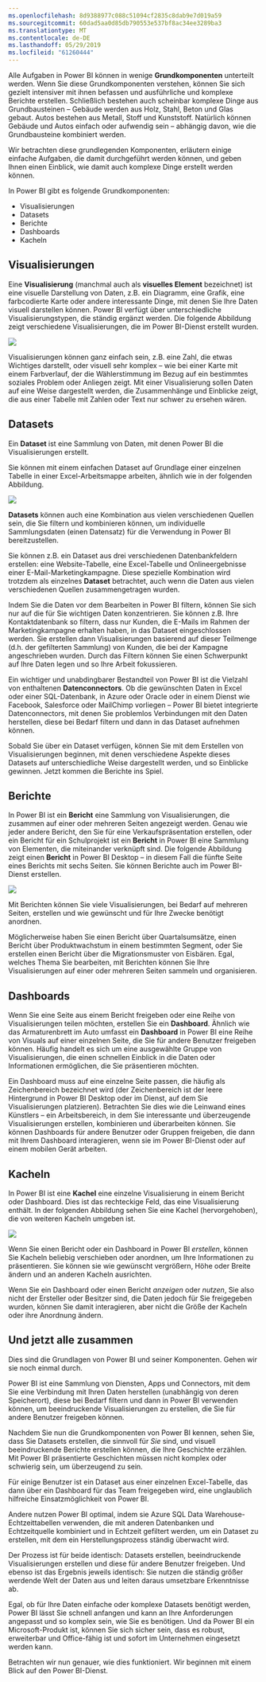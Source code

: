 ```yaml
---
ms.openlocfilehash: 8d9388977c088c51094cf2835c8dab9e7d019a59
ms.sourcegitcommit: 60dad5aa0d85db790553e537bf8ac34ee3289ba3
ms.translationtype: MT
ms.contentlocale: de-DE
ms.lasthandoff: 05/29/2019
ms.locfileid: "61260444"
---
```

Alle Aufgaben in Power BI können in wenige **Grundkomponenten** unterteilt werden. Wenn Sie diese Grundkomponenten verstehen, können Sie sich gezielt intensiver mit ihnen befassen und ausführliche und komplexe Berichte erstellen. Schließlich bestehen auch scheinbar komplexe Dinge aus Grundbausteinen – Gebäude werden aus Holz, Stahl, Beton und Glas gebaut. Autos bestehen aus Metall, Stoff und Kunststoff. Natürlich können Gebäude und Autos einfach oder aufwendig sein – abhängig davon, wie die Grundbausteine kombiniert werden.

Wir betrachten diese grundlegenden Komponenten, erläutern einige einfache Aufgaben, die damit durchgeführt werden können, und geben Ihnen einen Einblick, wie damit auch komplexe Dinge erstellt werden können.

In Power BI gibt es folgende Grundkomponenten:

* Visualisierungen
* Datasets
* Berichte
* Dashboards
* Kacheln

## <a name="visualizations"></a>Visualisierungen
Eine **Visualisierung** (manchmal auch als **visuelles Element** bezeichnet) ist eine visuelle Darstellung von Daten, z.B. ein Diagramm, eine Grafik, eine farbcodierte Karte oder andere interessante Dinge, mit denen Sie Ihre Daten visuell darstellen können. Power BI verfügt über unterschiedliche Visualisierungstypen, die ständig ergänzt werden. Die folgende Abbildung zeigt verschiedene Visualisierungen, die im Power BI-Dienst erstellt wurden.

![](media/0-0b-building-blocks-power-bi/c0a0b_1.png)

Visualisierungen können ganz einfach sein, z.B. eine Zahl, die etwas Wichtiges darstellt, oder visuell sehr komplex – wie bei einer Karte mit einem Farbverlauf, der die Wählerstimmung im Bezug auf ein bestimmtes soziales Problem oder Anliegen zeigt. Mit einer Visualisierung sollen Daten auf eine Weise dargestellt werden, die Zusammenhänge und Einblicke zeigt, die aus einer Tabelle mit Zahlen oder Text nur schwer zu ersehen wären.

## <a name="datasets"></a>Datasets
Ein **Dataset** ist eine Sammlung von Daten, mit denen Power BI die Visualisierungen erstellt.

Sie können mit einem einfachen Dataset auf Grundlage einer einzelnen Tabelle in einer Excel-Arbeitsmappe arbeiten, ähnlich wie in der folgenden Abbildung.

![](media/0-0b-building-blocks-power-bi/c0a0b_2.png)

**Datasets** können auch eine Kombination aus vielen verschiedenen Quellen sein, die Sie filtern und kombinieren können, um individuelle Sammlungsdaten (einen Datensatz) für die Verwendung in Power BI bereitzustellen.

Sie können z.B. ein Dataset aus drei verschiedenen Datenbankfeldern erstellen: eine Website-Tabelle, eine Excel-Tabelle und Onlineergebnisse einer E-Mail-Marketingkampagne. Diese spezielle Kombination wird trotzdem als einzelnes **Dataset** betrachtet, auch wenn die Daten aus vielen verschiedenen Quellen zusammengetragen wurden.

Indem Sie die Daten vor dem Bearbeiten in Power BI filtern, können Sie sich nur auf die für Sie wichtigen Daten konzentrieren. Sie können z.B. Ihre Kontaktdatenbank so filtern, dass nur Kunden, die E-Mails im Rahmen der Marketingkampagne erhalten haben, in das Dataset eingeschlossen werden. Sie erstellen dann Visualisierungen basierend auf dieser Teilmenge (d.h. der gefilterten Sammlung) von Kunden, die bei der Kampagne angeschrieben wurden. Durch das Filtern können Sie einen Schwerpunkt auf Ihre Daten legen und so Ihre Arbeit fokussieren.

Ein wichtiger und unabdingbarer Bestandteil von Power BI ist die Vielzahl von enthaltenen **Datenconnectors**. Ob die gewünschten Daten in Excel oder einer SQL-Datenbank, in Azure oder Oracle oder in einem Dienst wie Facebook, Salesforce oder MailChimp vorliegen – Power BI bietet integrierte Datenconnectors, mit denen Sie problemlos Verbindungen mit den Daten herstellen, diese bei Bedarf filtern und dann in das Dataset aufnehmen können.

Sobald Sie über ein Dataset verfügen, können Sie mit dem Erstellen von Visualisierungen beginnen, mit denen verschiedene Aspekte dieses Datasets auf unterschiedliche Weise dargestellt werden, und so Einblicke gewinnen. Jetzt kommen die Berichte ins Spiel.

## <a name="reports"></a>Berichte
In Power BI ist ein **Bericht** eine Sammlung von Visualisierungen, die zusammen auf einer oder mehreren Seiten angezeigt werden. Genau wie jeder andere Bericht, den Sie für eine Verkaufspräsentation erstellen, oder ein Bericht für ein Schulprojekt ist ein **Bericht** in Power BI eine Sammlung von Elementen, die miteinander verknüpft sind. Die folgende Abbildung zeigt einen **Bericht** in Power BI Desktop – in diesem Fall die fünfte Seite eines Berichts mit sechs Seiten. Sie können Berichte auch im Power BI-Dienst erstellen.

![](media/0-0b-building-blocks-power-bi/c0a0b_3.png)

Mit Berichten können Sie viele Visualisierungen, bei Bedarf auf mehreren Seiten, erstellen und wie gewünscht und für Ihre Zwecke benötigt anordnen.

Möglicherweise haben Sie einen Bericht über Quartalsumsätze, einen Bericht über Produktwachstum in einem bestimmten Segment, oder Sie erstellen einen Bericht über die Migrationsmuster von Eisbären. Egal, welches Thema Sie bearbeiten, mit Berichten können Sie Ihre Visualisierungen auf einer oder mehreren Seiten sammeln und organisieren.

## <a name="dashboards"></a>Dashboards
Wenn Sie eine Seite aus einem Bericht freigeben oder eine Reihe von Visualisierungen teilen möchten, erstellen Sie ein **Dashboard**. Ähnlich wie das Armaturenbrett im Auto umfasst ein **Dashboard** in Power BI eine Reihe von Visuals auf einer einzelnen Seite, die Sie für andere Benutzer freigeben können. Häufig handelt es sich um eine ausgewählte Gruppe von Visualisierungen, die einen schnellen Einblick in die Daten oder Informationen ermöglichen, die Sie präsentieren möchten.

Ein Dashboard muss auf eine einzelne Seite passen, die häufig als Zeichenbereich bezeichnet wird (der Zeichenbereich ist der leere Hintergrund in Power BI Desktop oder im Dienst, auf dem Sie Visualisierungen platzieren). Betrachten Sie dies wie die Leinwand eines Künstlers – ein Arbeitsbereich, in dem Sie interessante und überzeugende Visualisierungen erstellen, kombinieren und überarbeiten können.
Sie können Dashboards für andere Benutzer oder Gruppen freigeben, die dann mit Ihrem Dashboard interagieren, wenn sie im Power BI-Dienst oder auf einem mobilen Gerät arbeiten.

## <a name="tiles"></a>Kacheln
In Power BI ist eine **Kachel** eine einzelne Visualisierung in einem Bericht oder Dashboard. Dies ist das rechteckige Feld, das eine Visualisierung enthält. In der folgenden Abbildung sehen Sie eine Kachel (hervorgehoben), die von weiteren Kacheln umgeben ist.

![](media/0-0b-building-blocks-power-bi/c0a0b_4.png)

Wenn Sie einen Bericht oder ein Dashboard in Power BI *erstellen*, können Sie Kacheln beliebig verschieben oder anordnen, um Ihre Informationen zu präsentieren. Sie können sie wie gewünscht vergrößern, Höhe oder Breite ändern und an anderen Kacheln ausrichten.

Wenn Sie ein Dashboard oder einen Bericht *anzeigen* oder *nutzen*, Sie also nicht der Ersteller oder Besitzer sind, die Daten jedoch für Sie freigegeben wurden, können Sie damit interagieren, aber nicht die Größe der Kacheln oder ihre Anordnung ändern.

## <a name="all-together-now"></a>Und jetzt alle zusammen
Dies sind die Grundlagen von Power BI und seiner Komponenten. Gehen wir sie noch einmal durch.

Power BI ist eine Sammlung von Diensten, Apps und Connectors, mit dem Sie eine Verbindung mit Ihren Daten herstellen (unabhängig von deren Speicherort), diese bei Bedarf filtern und dann in Power BI verwenden können, um beeindruckende Visualisierungen zu erstellen, die Sie für andere Benutzer freigeben können.  

Nachdem Sie nun die Grundkomponenten von Power BI kennen, sehen Sie, dass Sie Datasets erstellen, die sinnvoll für *Sie* sind, und visuell beeindruckende Berichte erstellen können, die Ihre Geschichte erzählen. Mit Power BI präsentierte Geschichten müssen nicht komplex oder schwierig sein, um überzeugend zu sein.

Für einige Benutzer ist ein Dataset aus einer einzelnen Excel-Tabelle, das dann über ein Dashboard für das Team freigegeben wird, eine unglaublich hilfreiche Einsatzmöglichkeit von Power BI.

Andere nutzen Power BI optimal, indem sie Azure SQL Data Warehouse-Echtzeittabellen verwenden, die mit anderen Datenbanken und Echtzeitquelle kombiniert und in Echtzeit gefiltert werden, um ein Dataset zu erstellen, mit dem ein Herstellungsprozess ständig überwacht wird.

Der Prozess ist für beide identisch: Datasets erstellen, beeindruckende Visualisierungen erstellen und diese für andere Benutzer freigeben. Und ebenso ist das Ergebnis jeweils identisch: Sie nutzen die ständig größer werdende Welt der Daten aus und leiten daraus umsetzbare Erkenntnisse ab.

Egal, ob für Ihre Daten einfache oder komplexe Datasets benötigt werden, Power BI lässt Sie schnell anfangen und kann an Ihre Anforderungen angepasst und so komplex sein, wie Sie es benötigen. Und da Power BI ein Microsoft-Produkt ist, können Sie sich sicher sein, dass es robust, erweiterbar und Office-fähig ist und sofort im Unternehmen eingesetzt werden kann.

Betrachten wir nun genauer, wie dies funktioniert. Wir beginnen mit einem Blick auf den Power BI-Dienst.

